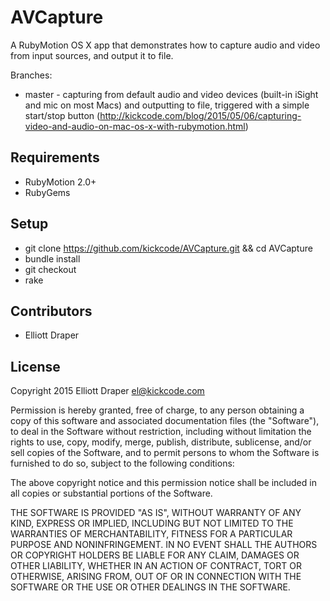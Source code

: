 # AVCapture

A RubyMotion OS X app that demonstrates how to capture audio and video from input sources, and output it to file.

Branches:

* master - capturing from default audio and video devices (built-in iSight and mic on most Macs) and outputting to file, triggered with a simple start/stop button (http://kickcode.com/blog/2015/05/06/capturing-video-and-audio-on-mac-os-x-with-rubymotion.html)

## Requirements

* RubyMotion 2.0+
* RubyGems

## Setup

* git clone https://github.com/kickcode/AVCapture.git && cd AVCapture
* bundle install
* git checkout <branch for tutorial>
* rake

## Contributors

* Elliott Draper

## License

Copyright 2015 Elliott Draper <el@kickcode.com>

Permission is hereby granted, free of charge, to any person obtaining
a copy of this software and associated documentation files (the
"Software"), to deal in the Software without restriction, including
without limitation the rights to use, copy, modify, merge, publish,
distribute, sublicense, and/or sell copies of the Software, and to
permit persons to whom the Software is furnished to do so, subject to
the following conditions:

The above copyright notice and this permission notice shall be
included in all copies or substantial portions of the Software.

THE SOFTWARE IS PROVIDED "AS IS", WITHOUT WARRANTY OF ANY KIND,
EXPRESS OR IMPLIED, INCLUDING BUT NOT LIMITED TO THE WARRANTIES OF
MERCHANTABILITY, FITNESS FOR A PARTICULAR PURPOSE AND
NONINFRINGEMENT. IN NO EVENT SHALL THE AUTHORS OR COPYRIGHT HOLDERS BE
LIABLE FOR ANY CLAIM, DAMAGES OR OTHER LIABILITY, WHETHER IN AN ACTION
OF CONTRACT, TORT OR OTHERWISE, ARISING FROM, OUT OF OR IN CONNECTION
WITH THE SOFTWARE OR THE USE OR OTHER DEALINGS IN THE SOFTWARE.
